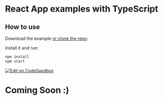 # React App examples with TypeScript

## How to use

Download the example [or clone the repo](https://github.com/buraksecer/reactjs-101):


Install it and run:

```sh
npm install
npm start
```


[![Edit on CodeSandbox](https://codesandbox.io/static/img/play-codesandbox.svg)]([https://codesandbox.io/p/github/buraksecer/reactjs-101/draft/epic-mclean](https://codesandbox.io/p/github/buraksecer/reactjs-101/draft/heuristic-bash))

# Coming Soon :)
